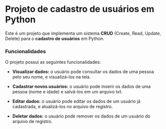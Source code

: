 # Projeto de cadastro de usuários em Python

Este é um projeto que implementa um sistema **CRUD** (Create, Read, Update, Delete) para o **cadastro de usuários** em Python.

### Funcionalidades

O projeto possui as seguintes funcionalidades:

* **Visualizar dados:** o usuário pode consultar os dados de uma pessoa pelo seu nome, e visualizá-los na tela.

* **Cadastrar novos usuários:** o usuário pode inserir os dados de uma pessoa (nome e idade) e salvá-los em um arquivo txt.

* **Editar dados:** o usuário pode editar os dados de um usuário já cadastrada, e atualizá-los no arquivo de registro.

* **Deletar dados:** o usuário pode remover os dados de um usuário do arquivo de registro.
